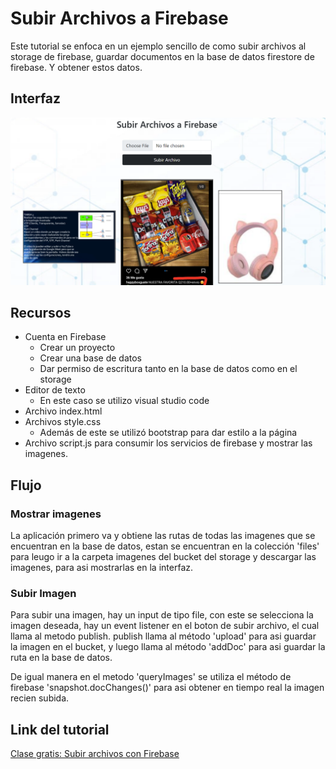 # Subir Archivos a Firebase
Este tutorial se enfoca en un ejemplo sencillo de como subir archivos al storage de firebase, guardar documentos en la base de datos firestore de firebase. Y obtener estos datos.

## Interfaz
![Subir imagenes firebase](../../img/archivosFB.png)

## Recursos
* Cuenta en Firebase
    * Crear un proyecto 
    * Crear una base de datos
    * Dar permiso de escritura tanto en la base de datos como en el storage
* Editor de texto
    * En este caso se utilizo visual studio code
* Archivo index.html
* Archivos style.css
    * Además de este se utilizó bootstrap para dar estilo a la página
* Archivo script.js para consumir los servicios de firebase y mostrar las imagenes.
## Flujo
###  Mostrar imagenes
La aplicación primero va y obtiene las rutas de todas las imagenes que se encuentran en la base de datos, estan se encuentran en la colección 'files' para leugo ir a la carpeta imagenes del bucket del storage y descargar las imagenes, para asi mostrarlas en la interfaz.
### Subir Imagen
Para subir una imagen, hay un input de tipo file, con este se selecciona la imagen deseada, hay un event listener en el boton de subir archivo, el cual llama al metodo publish.
publish llama al método 'upload' para asi guardar la imagen en el bucket, y luego llama al método 'addDoc' para asi guardar la ruta en la base de datos.

De igual manera en el metodo 'queryImages' se utiliza el método de firebase 'snapshot.docChanges()' para asi obtener en tiempo real la imagen recien subida.

## Link del tutorial
[Clase gratis: Subir archivos con Firebase](https://www.youtube.com/watch?v=u7xAIgOQajM)
